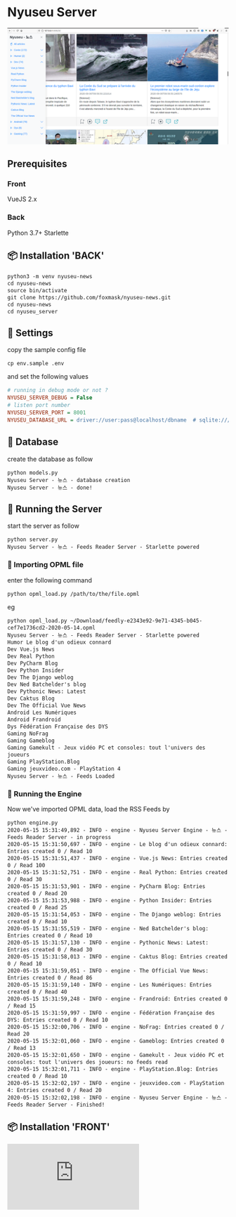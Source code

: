 # Nyuseu Server

![Nyuseu](https://github.com/foxmask/nyuseu-news/blob/master/home.png)

## Prerequisites

### Front
VueJS 2.x


### Back

Python 3.7+
Starlette 

## :package: Installation 'BACK'

```commandline
python3 -m venv nyuseu-news
cd nyuseu-news
source bin/activate
git clone https://github.com/foxmask/nyuseu-news.git
cd nyuseu-news
cd nyuseu_server
```

##  :wrench: Settings
copy the sample config file 
```
cp env.sample .env
```
and set the following values
```ini
# running in debug mode or not ?
NYUSEU_SERVER_DEBUG = False
# listen port number
NYUSEU_SERVER_PORT = 8001
NYUSEU_DATABASE_URL = driver://user:pass@localhost/dbname  # sqlite:///path/to/db.sqlite3
```

## :dvd: Database
create the database as follow 
```commandline
python models.py
Nyuseu Server - 뉴스 - database creation
Nyuseu Server - 뉴스 - done!
```

## :mega: Running the Server
start the server as follow 
```commandline
python server.py
Nyuseu Server - 뉴스 - Feeds Reader Server - Starlette powered
```

### :eyes: Importing OPML file
enter the following command
```commandline
python opml_load.py /path/to/the/file.opml
```
eg
```commandline
python opml_load.py ~/Download/feedly-e2343e92-9e71-4345-b045-cef7e1736cd2-2020-05-14.opml 
Nyuseu Server - 뉴스 - Feeds Reader Server - Starlette powered
Humor Le blog d'un odieux connard
Dev Vue.js News
Dev Real Python
Dev PyCharm Blog
Dev Python Insider
Dev The Django weblog
Dev Ned Batchelder's blog
Dev Pythonic News: Latest
Dev Caktus Blog
Dev The Official Vue News
Android Les Numériques
Android Frandroid
Dys Fédération Française des DYS
Gaming NoFrag
Gaming Gameblog
Gaming Gamekult - Jeux vidéo PC et consoles: tout l'univers des joueurs
Gaming PlayStation.Blog
Gaming jeuxvideo.com - PlayStation 4
Nyuseu Server - 뉴스 - Feeds Loaded
```

### :eyes: Running the Engine

Now we've imported OPML data, load the RSS Feeds by

```commandline
python engine.py
2020-05-15 15:31:49,892 - INFO - engine - Nyuseu Server Engine - 뉴스 - Feeds Reader Server - in progress
2020-05-15 15:31:50,697 - INFO - engine - Le blog d'un odieux connard: Entries created 0 / Read 10
2020-05-15 15:31:51,437 - INFO - engine - Vue.js News: Entries created 0 / Read 100
2020-05-15 15:31:52,751 - INFO - engine - Real Python: Entries created 0 / Read 30
2020-05-15 15:31:53,901 - INFO - engine - PyCharm Blog: Entries created 0 / Read 20
2020-05-15 15:31:53,988 - INFO - engine - Python Insider: Entries created 0 / Read 25
2020-05-15 15:31:54,053 - INFO - engine - The Django weblog: Entries created 0 / Read 10
2020-05-15 15:31:55,519 - INFO - engine - Ned Batchelder's blog: Entries created 0 / Read 10
2020-05-15 15:31:57,130 - INFO - engine - Pythonic News: Latest: Entries created 0 / Read 30
2020-05-15 15:31:58,013 - INFO - engine - Caktus Blog: Entries created 0 / Read 10
2020-05-15 15:31:59,051 - INFO - engine - The Official Vue News: Entries created 0 / Read 86
2020-05-15 15:31:59,140 - INFO - engine - Les Numériques: Entries created 0 / Read 40
2020-05-15 15:31:59,248 - INFO - engine - Frandroid: Entries created 0 / Read 15
2020-05-15 15:31:59,997 - INFO - engine - Fédération Française des DYS: Entries created 0 / Read 10
2020-05-15 15:32:00,706 - INFO - engine - NoFrag: Entries created 0 / Read 20
2020-05-15 15:32:01,060 - INFO - engine - Gameblog: Entries created 0 / Read 13
2020-05-15 15:32:01,650 - INFO - engine - Gamekult - Jeux vidéo PC et consoles: tout l'univers des joueurs: no feeds read
2020-05-15 15:32:01,711 - INFO - engine - PlayStation.Blog: Entries created 0 / Read 10
2020-05-15 15:32:02,197 - INFO - engine - jeuxvideo.com - PlayStation 4: Entries created 0 / Read 20
2020-05-15 15:32:02,198 - INFO - engine - Nyuseu Server Engine - 뉴스 - Feeds Reader Server - Finished!
```


## :package: Installation 'FRONT'

![Nyuseu Vue](https://github.com/foxmask/nyuseu-news/master/nyuseu-vue/README.md)
